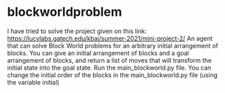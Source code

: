 # blockworldproblem
I have tried to solve the project given on this link: https://lucylabs.gatech.edu/kbai/summer-2021/mini-project-2/
An agent that can solve Block World problems for an arbitrary initial arrangement of blocks. 
You can give an initial arrangement of blocks and a goal arrangement of blocks, and return a list of moves that will transform the initial state into the goal state.
Run the main_blockworld.py file.
You can change the initial order of the blocks in the main_blockworld.py file (using the variable initial)
